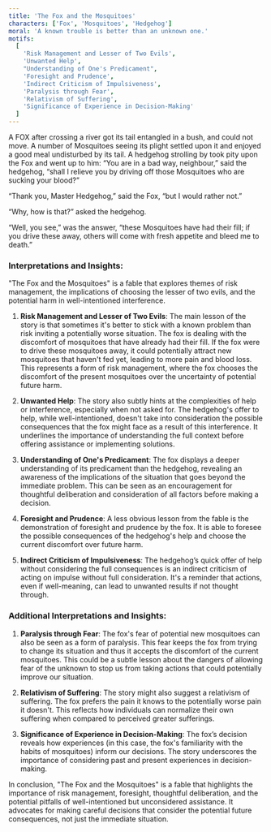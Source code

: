 ```yaml
---
title: 'The Fox and the Mosquitoes'
characters: ['Fox', 'Mosquitoes', 'Hedgehog']
moral: 'A known trouble is better than an unknown one.'
motifs:
  [
    'Risk Management and Lesser of Two Evils',
    'Unwanted Help',
    "Understanding of One's Predicament",
    'Foresight and Prudence',
    'Indirect Criticism of Impulsiveness',
    'Paralysis through Fear',
    'Relativism of Suffering',
    'Significance of Experience in Decision-Making'
  ]
---
```


A FOX after crossing a river got its tail entangled in a bush, and could not move. A number of Mosquitoes seeing its plight settled upon it and enjoyed a good meal undisturbed by its tail. A hedgehog strolling by took pity upon the Fox and went up to him: “You are in a bad way, neighbour,” said the hedgehog, “shall I relieve you by driving off those Mosquitoes who are sucking your blood?”

“Thank you, Master Hedgehog,” said the Fox, “but I would rather not.”

“Why, how is that?” asked the hedgehog.

“Well, you see,” was the answer, “these Mosquitoes have had their fill; if you drive these away, others will come with fresh appetite and bleed me to death.”

### Interpretations and Insights:

"The Fox and the Mosquitoes" is a fable that explores themes of risk management, the implications of choosing the lesser of two evils, and the potential harm in well-intentioned interference.

1. **Risk Management and Lesser of Two Evils**: The main lesson of the story is that sometimes it's better to stick with a known problem than risk inviting a potentially worse situation. The fox is dealing with the discomfort of mosquitoes that have already had their fill. If the fox were to drive these mosquitoes away, it could potentially attract new mosquitoes that haven't fed yet, leading to more pain and blood loss. This represents a form of risk management, where the fox chooses the discomfort of the present mosquitoes over the uncertainty of potential future harm.

2. **Unwanted Help**: The story also subtly hints at the complexities of help or interference, especially when not asked for. The hedgehog's offer to help, while well-intentioned, doesn't take into consideration the possible consequences that the fox might face as a result of this interference. It underlines the importance of understanding the full context before offering assistance or implementing solutions.

3. **Understanding of One's Predicament**: The fox displays a deeper understanding of its predicament than the hedgehog, revealing an awareness of the implications of the situation that goes beyond the immediate problem. This can be seen as an encouragement for thoughtful deliberation and consideration of all factors before making a decision.

4. **Foresight and Prudence**: A less obvious lesson from the fable is the demonstration of foresight and prudence by the fox. It is able to foresee the possible consequences of the hedgehog's help and choose the current discomfort over future harm.

5. **Indirect Criticism of Impulsiveness**: The hedgehog’s quick offer of help without considering the full consequences is an indirect criticism of acting on impulse without full consideration. It's a reminder that actions, even if well-meaning, can lead to unwanted results if not thought through.

### Additional Interpretations and Insights:

1. **Paralysis through Fear**: The fox's fear of potential new mosquitoes can also be seen as a form of paralysis. This fear keeps the fox from trying to change its situation and thus it accepts the discomfort of the current mosquitoes. This could be a subtle lesson about the dangers of allowing fear of the unknown to stop us from taking actions that could potentially improve our situation.

2. **Relativism of Suffering**: The story might also suggest a relativism of suffering. The fox prefers the pain it knows to the potentially worse pain it doesn't. This reflects how individuals can normalize their own suffering when compared to perceived greater sufferings.

3. **Significance of Experience in Decision-Making**: The fox’s decision reveals how experiences (in this case, the fox's familiarity with the habits of mosquitoes) inform our decisions. The story underscores the importance of considering past and present experiences in decision-making.

In conclusion, "The Fox and the Mosquitoes" is a fable that highlights the importance of risk management, foresight, thoughtful deliberation, and the potential pitfalls of well-intentioned but unconsidered assistance. It advocates for making careful decisions that consider the potential future consequences, not just the immediate situation.
